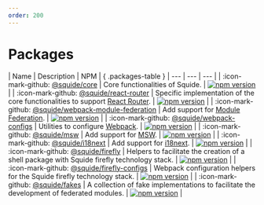 ```yaml
---
order: 200
---
```


# Packages

<style>
.packages-table th:first-of-type {
    width: 40% !important;
}

.packages-table th:nth-of-type(3) {
    min-width: 120px !important;
}
</style>

| Name | Description | NPM | { .packages-table }
| --- | --- | --- |
| :icon-mark-github: [@squide/core](https://github.com/gsoft-inc/wl-squide/tree/main/packages/core) | Core functionalities of Squide. | [![npm version](https://img.shields.io/npm/v/@squide/core)](https://www.npmjs.com/package/@squide/core) |
| :icon-mark-github: [@squide/react-router](https://github.com/gsoft-inc/wl-squide/tree/main/packages/react-router) | Specific implementation of the core functionalities to support [React Router](https://reactrouter.com/en/main). | [![npm version](https://img.shields.io/npm/v/@squide/react-router)](https://www.npmjs.com/package/@squide/react-router) |
| :icon-mark-github: [@squide/webpack-module-federation](https://github.com/gsoft-inc/wl-squide/tree/main/packages/webpack-module-federation) | Add support for [Module Federation](https://webpack.js.org/concepts/module-federation/). | [![npm version](https://img.shields.io/npm/v/@squide/webpack-module-federation)](https://www.npmjs.com/package/@squide/webpack-module-federation) |
| :icon-mark-github: [@squide/webpack-configs](https://github.com/gsoft-inc/wl-squide/tree/main/packages/webpack-configs) | Utilities to configure [Webpack](https://webpack.js.org/). | [![npm version](https://img.shields.io/npm/v/@squide/webpack-configs)](https://www.npmjs.com/package/@squide/webpack-configs) |
| :icon-mark-github: [@squide/msw](https://github.com/gsoft-inc/wl-squide/tree/main/packages/msw) | Add support for [MSW](https://mswjs.io/). | [![npm version](https://img.shields.io/npm/v/@squide/msw)](https://www.npmjs.com/package/@squide/msw) |
| :icon-mark-github: [@squide/i18next](https://github.com/gsoft-inc/wl-squide/tree/main/packages/i18next) | Add support for [i18next](https://www.i18next.com/). | [![npm version](https://img.shields.io/npm/v/@squide/i18next)](https://www.npmjs.com/package/@squide/i18next) |
| :icon-mark-github: [@squide/firefly](https://github.com/gsoft-inc/wl-squide/tree/main/packages/firefly) | Helpers to facilitate the creation of a shell package with Squide firefly technology stack. | [![npm version](https://img.shields.io/npm/v/@squide/firefly)](https://www.npmjs.com/package/@squide/firefly) |
| :icon-mark-github: [@squide/firefly-configs](https://github.com/gsoft-inc/wl-squide/tree/main/packages/firefly-configs) | Webpack configuration helpers for the Squide firefly technology stack. | [![npm version](https://img.shields.io/npm/v/@squide/firefly-configs)](https://www.npmjs.com/package/@squide/firefly-configs) |
| :icon-mark-github: [@squide/fakes](https://github.com/gsoft-inc/wl-squide/tree/main/packages/fakes) | A collection of fake implementations to facilitate the development of federated modules. | [![npm version](https://img.shields.io/npm/v/@squide/fakes)](https://www.npmjs.com/package/@squide/fakes) |
